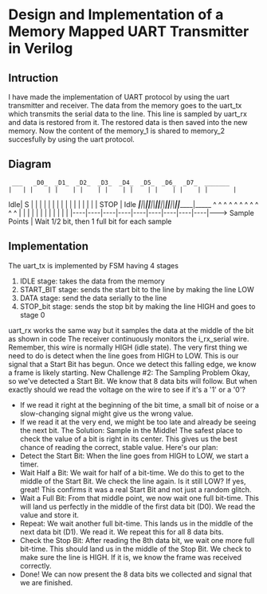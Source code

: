 # Design and Implementation of a Memory Mapped UART Transmitter in Verilog 

## Intruction
I have made the implementation of UART protocol by using the uart transmitter and receiver.
The data from the memory goes to the uart_tx which transmits the serial data to the line. This line is sampled by uart_rx and data is restored from it.
The restored data is then saved into the new memory. Now the content of the memory_1 is shared to memory_2 succesfully by using the uart protocol.

## Diagram

     ___   _D0_  _D1_  _D2_  _D3_  _D4_  _D5_  _D6_  _D7_  _______
    |   | |    | |    | |    | |    | |    | |    | |    | |       |
Idle| S | |    | |    | |    | |    | |    | |    | |    | | STOP  | Idle
____|___|_|____|_|____|_|____|_|____|_|____|_|____|_|____|_|_______|_____
      ^   ^    ^    ^    ^    ^    ^    ^    ^    ^    ^
      |   |    |    |    |    |    |    |    |    |    |
      |   |----|----|----|----|----|----|----|----|----|---> Sample Points
      |
    Wait 1/2 bit,
    then 1 full bit
    for each sample

## Implementation

The uart_tx is implemented by FSM having 4 stages
1) IDLE stage: takes the data from the memory
2) START_BIT stage: sends the start bit to the line by making the line LOW
3) DATA stage: send the data serially to the line
4) STOP_bit stage: sends the stop bit by making the line HIGH and goes to stage 0

uart_rx works the same way but it samples the data at the middle of the bit as shown in code
The receiver continuously monitors the i_rx_serial wire. Remember, this wire is normally HIGH (idle state). The very first thing we need to do is detect when the line goes from HIGH to LOW. This is our signal that a Start Bit has begun.
Once we detect this falling edge, we know a frame is likely starting.
New Challenge #2: The Sampling Problem
Okay, so we've detected a Start Bit. We know that 8 data bits will follow. But when exactly should we read the voltage on the wire to see if it's a '1' or a '0'?
 * If we read it right at the beginning of the bit time, a small bit of noise or a slow-changing signal might give us the wrong value.
 * If we read it at the very end, we might be too late and already be seeing the next bit.
The Solution: Sample in the Middle!
The safest place to check the value of a bit is right in its center. This gives us the best chance of reading the correct, stable value.
Here's our plan:
 * Detect the Start Bit: When the line goes from HIGH to LOW, we start a timer.
 * Wait Half a Bit: We wait for half of a bit-time. We do this to get to the middle of the Start Bit. We check the line again. Is it still LOW? If yes, great! This confirms it was a real Start Bit and not just a random glitch.
 * Wait a Full Bit: From that middle point, we now wait one full bit-time. This will land us perfectly in the middle of the first data bit (D0). We read the value and store it.
 * Repeat: We wait another full bit-time. This lands us in the middle of the next data bit (D1). We read it. We repeat this for all 8 data bits.
 * Check the Stop Bit: After reading the 8th data bit, we wait one more full bit-time. This should land us in the middle of the Stop Bit. We check to make sure the line is HIGH. If it is, we know the frame was received correctly.
 * Done! We can now present the 8 data bits we collected and signal that we are finished.
